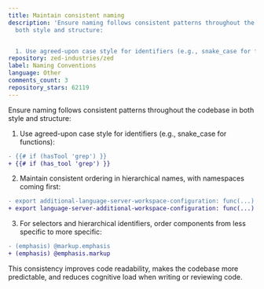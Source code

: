 ```yaml
---
title: Maintain consistent naming
description: 'Ensure naming follows consistent patterns throughout the codebase in
  both style and structure:


  1. Use agreed-upon case style for identifiers (e.g., snake_case for functions):'
repository: zed-industries/zed
label: Naming Conventions
language: Other
comments_count: 3
repository_stars: 62119
---
```


Ensure naming follows consistent patterns throughout the codebase in both style and structure:

1. Use agreed-upon case style for identifiers (e.g., snake_case for functions):
```diff
- {{# if (hasTool 'grep') }}
+ {{# if (has_tool 'grep') }}
```

2. Maintain consistent ordering in hierarchical names, with namespaces coming first:
```diff
- export additional-language-server-workspace-configuration: func(...)
+ export language-server-additional-workspace-configuration: func(...)
```

3. For selectors and hierarchical identifiers, order components from less specific to more specific:
```diff
- (emphasis) @markup.emphasis
+ (emphasis) @emphasis.markup
```

This consistency improves code readability, makes the codebase more predictable, and reduces cognitive load when writing or reviewing code.